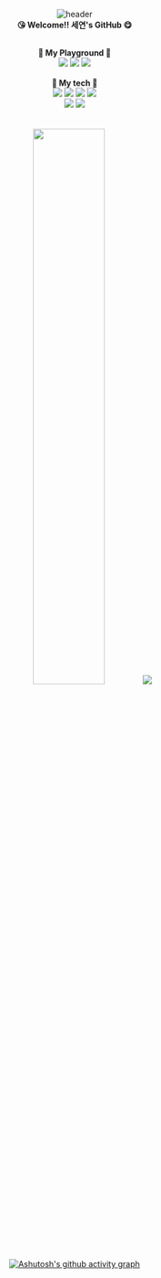 <div align="center">

  ![header](https://capsule-render.vercel.app/api?type=waving&text=seye0n&color=0:ccbbd8,100:7f99f8&fontColor=415397)<br/>
  <strong>😘  Welcome!! 세연's GitHub  😋</strong><br/><br/>

<strong>🎵 My Playground 🎵</strong><br/>
  <a href="https://www.instagram.com/3.02__sy/" target="_blank"><img src="https://img.shields.io/badge/instagram-E4405F?style=flat&logo=instagram&logoColor=d6aedd"/></a>
  <a href="https://www.notion.so/dd00952c4ed647e58b93e4f6ee49eb9e?v=5763f9f1645b4ffe81bf97f1d9c912e8" target="_blank">
  <img src="https://img.shields.io/badge/notion-000000?style=flat&logo=notion&logoColor=white"/></a>
  <a href="https://blog.naver.com/cresent_32" target="_blank">
  <img src="https://img.shields.io/badge/naver-03C75A?style=flat&logo=notion&logoColor=white"/></a><br/><br/>
  <strong>🐸 My tech 🐸</strong><br/>
  <img src="https://img.shields.io/badge/Javascript-ffb13b?style=flat&logo=javascript&logoColor=white"/>
  <img src="https://img.shields.io/badge/react-61DAFB?style=flat&logo=react&logoColor=white"/>
  <img src="https://img.shields.io/badge/html5-E34F26?style=flat&logo=html5&logoColor=white"/>
  <img src="https://img.shields.io/badge/css3-1572B6?style=flat&logo=html5&logoColor=white"/><br/>
  <img src="https://img.shields.io/badge/npm-CB3837?style=flat&logo=html5&logoColor=white"/>
  <img src="https://img.shields.io/badge/nodedotjs-339933?style=flat&logo=html5&logoColor=white"/>
  <br/><br/><br/>
  <img src="https://github-readme-stats.vercel.app/api?username=seye0n&theme=tokyonight&show_icons=true" width="50%" />
  <img src="https://github-readme-stats.vercel.app/api/top-langs/?username=seye0n&exclude_repo=dkssud8150.github.io&layout=compact&theme=tokyonight" /><br/><br/><br/>
  [![Ashutosh's github activity graph](https://github-readme-activity-graph.vercel.app/graph?username=seye0n&theme=react-dark&bg_color=ffff1&point=d3d3d3)](https://github.com/ashutosh00710/github-readme-activity-graph)
</div>
